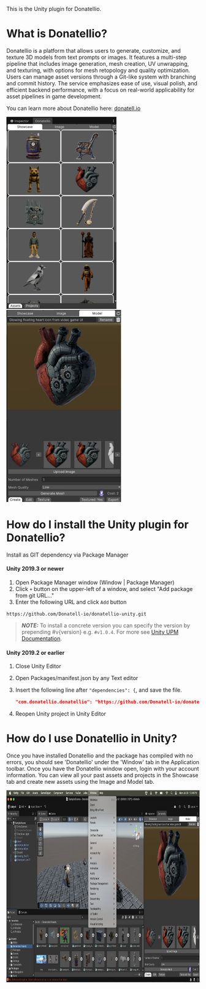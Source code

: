 This is the Unity plugin for Donatellio.

# What is Donatellio?

Donatellio is a platform that allows users to generate, customize, and texture 3D models from text prompts or images. It features a multi-step pipeline that includes image generation, mesh creation, UV unwrapping, and texturing, with options for mesh retopology and quality optimization. Users can manage asset versions through a Git-like system with branching and commit history. The service emphasizes ease of use, visual polish, and efficient backend performance, with a focus on real-world applicability for asset pipelines in game development.

You can learn more about Donatellio here: [donatell.io](https://donatell.io/)

<p>
  <img alt="Screenshot of Plugin" src="Images/screenshot1.png" height="500px" style="display:inline-block; margin-right:10px;" />
  <img alt="Screenshot of Plugin" src="Images/screenshot2.png" height="500px" style="display:inline-block;" />
</p>

# How do I install the Unity plugin for Donatellio?

Install as GIT dependency via Package Manager

#### Unity 2019.3 or newer

1. Open Package Manager window (Window | Package Manager)
2. Click `+` button on the upper-left of a window, and select "Add package from git URL..."
3. Enter the following URL and click `Add` button

```
https://github.com/Donatell-io/donatellio-unity.git
```

> **_NOTE:_** To install a concrete version you can specify the version by prepending #v{version} e.g. `#v1.0.4`. For more see [Unity UPM Documentation](https://docs.unity3d.com/Manual/upm-git.html).

#### Unity 2019.2 or earlier

1. Close Unity Editor
2. Open Packages/manifest.json by any Text editor
3. Insert the following line after `"dependencies": {`, and save the file.

    ```json
    "com.donatellio.donatellio": "https://github.com/Donatell-io/donatellio-unity.git",
    ```

4. Reopen Unity project in Unity Editor


# How do I use Donatellio in Unity?

Once you have installed Donatellio and the package has compiled with no errors, you should see 'Donatellio' under the 'Window' tab in the Application toolbar. Once you have the Donatellio window open, login with your account information. You can view all your past assets and projects in the Showcase tab and create new assets using the Image and Model tab.

<img alt="Screenshot of Donatellio Option under Window" src="Images/Instructions.png" height="500px" style="display:inline-block;" />